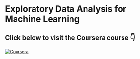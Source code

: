 # Exploratory Data Analysis for Machine Learning

## Click below to visit the Coursera course 👇  

[![Coursera](https://img.shields.io/badge/Coursera-Exploratory%20Data%20Analysis%20for%20ML-blue?style=for-the-badge&logo=Coursera)](https://www.coursera.org/learn/ibm-exploratory-data-analysis-for-machine-learning)  
